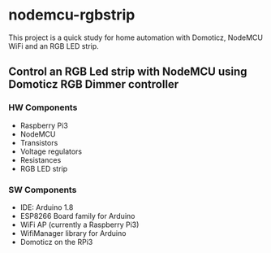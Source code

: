 # nodemcu-rgbstrip
This project is a quick study for home automation with Domoticz, NodeMCU WiFi and an RGB LED strip.
## Control an RGB Led strip with NodeMCU using Domoticz RGB Dimmer controller

### HW Components
  - Raspberry Pi3
  - NodeMCU
  - Transistors
  - Voltage regulators
  - Resistances
  - RGB LED strip
### SW Components
  - IDE: Arduino 1.8
  - ESP8266 Board family for Arduino
  - WiFi AP (currently a Raspberry Pi3)
  - WifiManager library for Arduino
  - Domoticz on the RPi3



